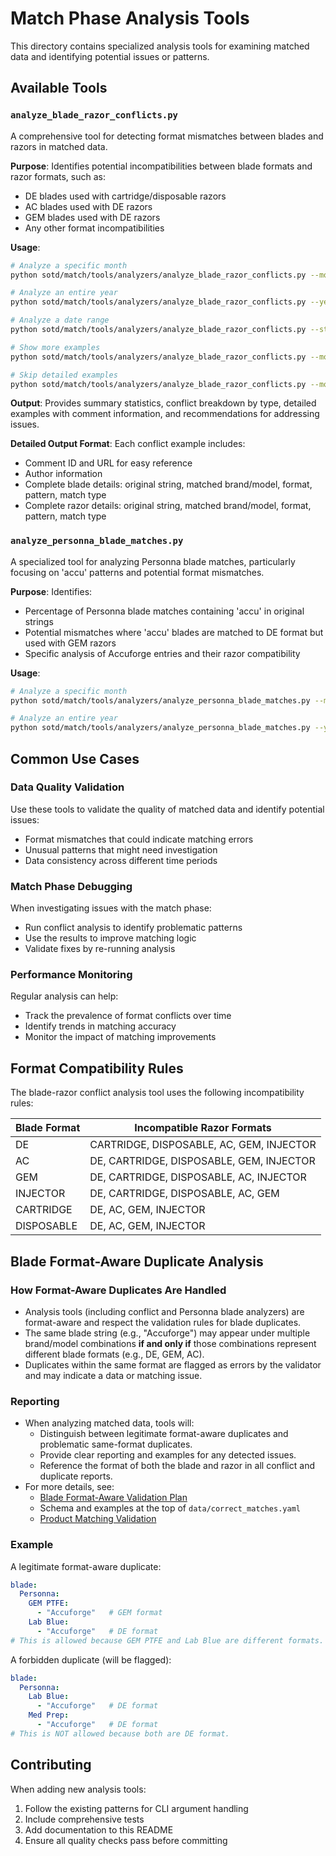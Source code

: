 # Match Phase Analysis Tools

This directory contains specialized analysis tools for examining matched data and identifying potential issues or patterns.

## Available Tools

### `analyze_blade_razor_conflicts.py`

A comprehensive tool for detecting format mismatches between blades and razors in matched data.

**Purpose**: Identifies potential incompatibilities between blade formats and razor formats, such as:
- DE blades used with cartridge/disposable razors
- AC blades used with DE razors
- GEM blades used with DE razors
- Any other format incompatibilities

**Usage**:
```bash
# Analyze a specific month
python sotd/match/tools/analyzers/analyze_blade_razor_conflicts.py --month 2024-01

# Analyze an entire year
python sotd/match/tools/analyzers/analyze_blade_razor_conflicts.py --year 2024

# Analyze a date range
python sotd/match/tools/analyzers/analyze_blade_razor_conflicts.py --start 2024-01 --end 2024-06

# Show more examples
python sotd/match/tools/analyzers/analyze_blade_razor_conflicts.py --month 2024-01 --examples 50

# Skip detailed examples
python sotd/match/tools/analyzers/analyze_blade_razor_conflicts.py --month 2024-01 --no-examples
```

**Output**: Provides summary statistics, conflict breakdown by type, detailed examples with comment information, and recommendations for addressing issues.

**Detailed Output Format**: Each conflict example includes:
- Comment ID and URL for easy reference
- Author information
- Complete blade details: original string, matched brand/model, format, pattern, match type
- Complete razor details: original string, matched brand/model, format, pattern, match type

### `analyze_personna_blade_matches.py`

A specialized tool for analyzing Personna blade matches, particularly focusing on 'accu' patterns and potential format mismatches.

**Purpose**: Identifies:
- Percentage of Personna blade matches containing 'accu' in original strings
- Potential mismatches where 'accu' blades are matched to DE format but used with GEM razors
- Specific analysis of Accuforge entries and their razor compatibility

**Usage**:
```bash
# Analyze a specific month
python sotd/match/tools/analyzers/analyze_personna_blade_matches.py --month 2024-01

# Analyze an entire year
python sotd/match/tools/analyzers/analyze_personna_blade_matches.py --year 2024
```

## Common Use Cases

### Data Quality Validation
Use these tools to validate the quality of matched data and identify potential issues:
- Format mismatches that could indicate matching errors
- Unusual patterns that might need investigation
- Data consistency across different time periods

### Match Phase Debugging
When investigating issues with the match phase:
- Run conflict analysis to identify problematic patterns
- Use the results to improve matching logic
- Validate fixes by re-running analysis

### Performance Monitoring
Regular analysis can help:
- Track the prevalence of format conflicts over time
- Identify trends in matching accuracy
- Monitor the impact of matching improvements

## Format Compatibility Rules

The blade-razor conflict analysis tool uses the following incompatibility rules:

| Blade Format | Incompatible Razor Formats |
|--------------|---------------------------|
| DE           | CARTRIDGE, DISPOSABLE, AC, GEM, INJECTOR |
| AC           | DE, CARTRIDGE, DISPOSABLE, GEM, INJECTOR |
| GEM          | DE, CARTRIDGE, DISPOSABLE, AC, INJECTOR |
| INJECTOR     | DE, CARTRIDGE, DISPOSABLE, AC, GEM |
| CARTRIDGE    | DE, AC, GEM, INJECTOR |
| DISPOSABLE   | DE, AC, GEM, INJECTOR |

## Blade Format-Aware Duplicate Analysis

### How Format-Aware Duplicates Are Handled
- Analysis tools (including conflict and Personna blade analyzers) are format-aware and respect the validation rules for blade duplicates.
- The same blade string (e.g., "Accuforge") may appear under multiple brand/model combinations **if and only if** those combinations represent different blade formats (e.g., DE, GEM, AC).
- Duplicates within the same format are flagged as errors by the validator and may indicate a data or matching issue.

### Reporting
- When analyzing matched data, tools will:
  - Distinguish between legitimate format-aware duplicates and problematic same-format duplicates.
  - Provide clear reporting and examples for any detected issues.
  - Reference the format of both the blade and razor in all conflict and duplicate reports.
- For more details, see:
  - [Blade Format-Aware Validation Plan](../../../plans/features/blade_format_aware_validation_plan_2025-07-09.mdc)
  - Schema and examples at the top of `data/correct_matches.yaml`
  - [Product Matching Validation](../../../docs/product_matching_validation.md)

### Example
A legitimate format-aware duplicate:
```yaml
blade:
  Personna:
    GEM PTFE:
      - "Accuforge"   # GEM format
    Lab Blue:
      - "Accuforge"   # DE format
# This is allowed because GEM PTFE and Lab Blue are different formats.
```
A forbidden duplicate (will be flagged):
```yaml
blade:
  Personna:
    Lab Blue:
      - "Accuforge"   # DE format
    Med Prep:
      - "Accuforge"   # DE format
# This is NOT allowed because both are DE format.
```

## Contributing

When adding new analysis tools:
1. Follow the existing patterns for CLI argument handling
2. Include comprehensive tests
3. Add documentation to this README
4. Ensure all quality checks pass before committing